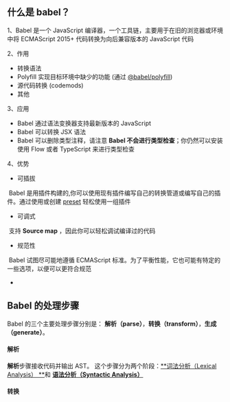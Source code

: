## 什么是 babel？

1、Babel 是一个 JavaScript 编译器，一个工具链，主要用于在旧的浏览器或环境中将 ECMAScript 2015+ 代码转换为向后兼容版本的 JavaScript 代码

2、作用

- 转换语法
- Polyfill 实现目标环境中缺少的功能 (通过 [@babel/polyfill](https://babel.docschina.org/docs/en/babel-polyfill))
- 源代码转换 (codemods)
- 其他

3、应用

- Babel 通过语法变换器支持最新版本的 JavaScript
- Babel 可以转换 JSX 语法
- Babel 可以删除类型注释，请注意 **Babel 不会进行类型检查**；你仍然可以安装使用 Flow 或者 TypeScript 来进行类型检查

4、优势

- 可插拔 

​     Babel 是用插件构建的,你可以使用现有插件编写自己的转换管道或编写自己的插件。通过使用或创建 [preset](https://babel.docschina.org/docs/en/plugins#presets) 轻松使用一组插件

- 可调式

​     支持 **Source map** ，因此你可以轻松调试编译过的代码

- 规范性

​      Babel 试图尽可能地遵循 ECMAScript 标准。为了平衡性能，它也可能有特定的一些选项，以便可以更符合规范

- 

## Babel 的处理步骤

Babel 的三个主要处理步骤分别是： **解析（parse）**，**转换（transform）**，**生成（generate）**。

#### 解析

**解析**步骤接收代码并输出 AST。 这个步骤分为两个阶段：[**词法分析（Lexical Analysis） **](https://en.wikipedia.org/wiki/Lexical_analysis)和 [**语法分析（Syntactic Analysis）**](https://en.wikipedia.org/wiki/Parsing)

#### 转换

